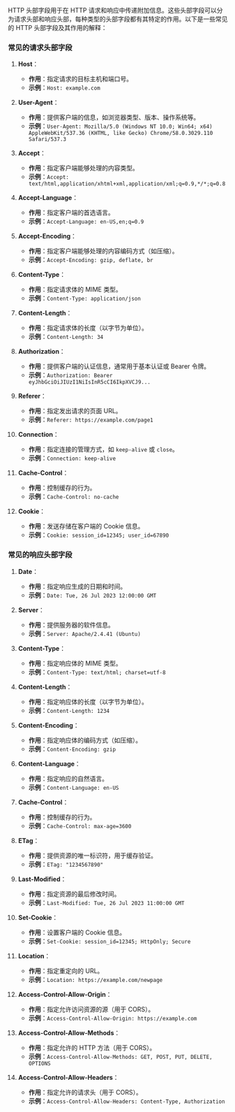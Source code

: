 HTTP 头部字段用于在 HTTP 请求和响应中传递附加信息。这些头部字段可以分为请求头部和响应头部，每种类型的头部字段都有其特定的作用。以下是一些常见的 HTTP 头部字段及其作用的解释：

### 常见的请求头部字段

1. **Host**：
   - **作用**：指定请求的目标主机和端口号。
   - **示例**：`Host: example.com`

2. **User-Agent**：
   - **作用**：提供客户端的信息，如浏览器类型、版本、操作系统等。
   - **示例**：`User-Agent: Mozilla/5.0 (Windows NT 10.0; Win64; x64) AppleWebKit/537.36 (KHTML, like Gecko) Chrome/58.0.3029.110 Safari/537.3`

3. **Accept**：
   - **作用**：指定客户端能够处理的内容类型。
   - **示例**：`Accept: text/html,application/xhtml+xml,application/xml;q=0.9,*/*;q=0.8`

4. **Accept-Language**：
   - **作用**：指定客户端的首选语言。
   - **示例**：`Accept-Language: en-US,en;q=0.9`

5. **Accept-Encoding**：
   - **作用**：指定客户端能够处理的内容编码方式（如压缩）。
   - **示例**：`Accept-Encoding: gzip, deflate, br`

6. **Content-Type**：
   - **作用**：指定请求体的 MIME 类型。
   - **示例**：`Content-Type: application/json`

7. **Content-Length**：
   - **作用**：指定请求体的长度（以字节为单位）。
   - **示例**：`Content-Length: 34`

8. **Authorization**：
   - **作用**：提供客户端的认证信息，通常用于基本认证或 Bearer 令牌。
   - **示例**：`Authorization: Bearer eyJhbGciOiJIUzI1NiIsInR5cCI6IkpXVCJ9...`

9. **Referer**：
   - **作用**：指定发出请求的页面 URL。
   - **示例**：`Referer: https://example.com/page1`

10. **Connection**：
    - **作用**：指定连接的管理方式，如 `keep-alive` 或 `close`。
    - **示例**：`Connection: keep-alive`

11. **Cache-Control**：
    - **作用**：控制缓存的行为。
    - **示例**：`Cache-Control: no-cache`

12. **Cookie**：
    - **作用**：发送存储在客户端的 Cookie 信息。
    - **示例**：`Cookie: session_id=12345; user_id=67890`

### 常见的响应头部字段

1. **Date**：
   - **作用**：指定响应生成的日期和时间。
   - **示例**：`Date: Tue, 26 Jul 2023 12:00:00 GMT`

2. **Server**：
   - **作用**：提供服务器的软件信息。
   - **示例**：`Server: Apache/2.4.41 (Ubuntu)`

3. **Content-Type**：
   - **作用**：指定响应体的 MIME 类型。
   - **示例**：`Content-Type: text/html; charset=utf-8`

4. **Content-Length**：
   - **作用**：指定响应体的长度（以字节为单位）。
   - **示例**：`Content-Length: 1234`

5. **Content-Encoding**：
   - **作用**：指定响应体的编码方式（如压缩）。
   - **示例**：`Content-Encoding: gzip`

6. **Content-Language**：
   - **作用**：指定响应的自然语言。
   - **示例**：`Content-Language: en-US`

7. **Cache-Control**：
   - **作用**：控制缓存的行为。
   - **示例**：`Cache-Control: max-age=3600`

8. **ETag**：
   - **作用**：提供资源的唯一标识符，用于缓存验证。
   - **示例**：`ETag: "1234567890"`

9. **Last-Modified**：
   - **作用**：指定资源的最后修改时间。
   - **示例**：`Last-Modified: Tue, 26 Jul 2023 11:00:00 GMT`

10. **Set-Cookie**：
    - **作用**：设置客户端的 Cookie 信息。
    - **示例**：`Set-Cookie: session_id=12345; HttpOnly; Secure`

11. **Location**：
    - **作用**：指定重定向的 URL。
    - **示例**：`Location: https://example.com/newpage`

12. **Access-Control-Allow-Origin**：
    - **作用**：指定允许访问资源的源（用于 CORS）。
    - **示例**：`Access-Control-Allow-Origin: https://example.com`

13. **Access-Control-Allow-Methods**：
    - **作用**：指定允许的 HTTP 方法（用于 CORS）。
    - **示例**：`Access-Control-Allow-Methods: GET, POST, PUT, DELETE, OPTIONS`

14. **Access-Control-Allow-Headers**：
    - **作用**：指定允许的请求头（用于 CORS）。
    - **示例**：`Access-Control-Allow-Headers: Content-Type, Authorization`
